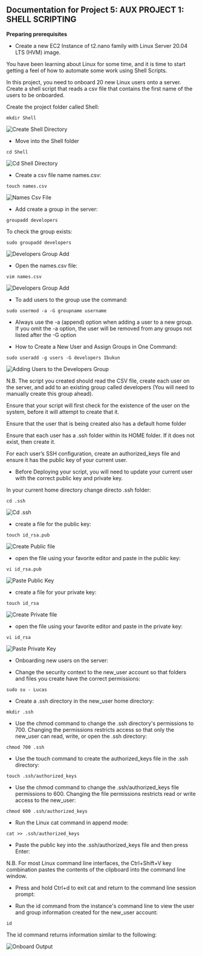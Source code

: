 ## Documentation for Project 5: AUX PROJECT 1: SHELL SCRIPTING

**Preparing prerequisites**

- Create a new EC2 Instance of t2.nano family with Linux Server 20.04 LTS (HVM) image.

You have been learning about Linux for some time, and it is time to start getting a feel of how to automate some work using Shell Scripts.

In this project, you need to onboard 20 new Linux users onto a server. Create a shell script that reads a csv file that contains the first name of the users to be onboarded.

Create the project folder called Shell:

`mkdir Shell`

![Create Shell Directory](./image/create-shell-dir.PNG)

- Move into the Shell folder

`cd Shell`

![Cd Shell Directory](./image/cd-shell-output.PNG)

- Create a csv file name names.csv:

`touch names.csv`

![Names Csv File](./image/names-csv-output.PNG)

- Add create a group in the server:

`groupadd developers`

To check the group exists:

`sudo groupadd developers`

![Developers Group Add](./image/developers-group-create.PNG)

- Open the names.csv file:

`vim names.csv`

![Developers Group Add](./image/names-created-in-names-csv.PNG)

- To add users to the group use the command:

`sudo usermod -a -G groupname username`

- Always use the -a (append) option when adding a user to a new group. If you omit the -a option, the user will be removed from any groups not listed after the -G option

- How to Create a New User and Assign Groups in One Command:

`sudo useradd -g users -G developers Ibukun`

![Adding Users to the Developers Group](./image/users-added-to-developers-grp-output.PNG)

N.B.
The script you created should read the CSV file, create each user on the server, and add to an existing group called developers (You will need to manually create this group ahead).

Ensure that your script will first check for the existence of the user on the system, before it will attempt to create that it.

Ensure that the user that is being created also has a default home folder

Ensure that each user has a .ssh folder within its HOME folder. If it does not exist, then create it.

For each user’s SSH configuration, create an authorized_keys file and ensure it has the public key of your current user.

- Before Deploying your script, you will need to update your current user with the correct public key and private key.

In your current home directory change directo .ssh folder:

`cd .ssh`

![Cd .ssh](./image/cd-.ssh-output.PNG)

- create a file for the public key:

`touch id_rsa.pub`

![Create Public file](./image/id-rsa-pub-output.PNG)

- open the file using your favorite editor and paste in the public key:

`vi id_rsa.pub`

![Paste Public Key](./image/public-key-paste-output.PNG)

- create a file for your private key:

`touch id_rsa`

![Create Private file](./image/private-file-create-output.PNG)

- open the file using your favorite editor and paste in the private key:

`vi id_rsa`

![Paste Private Key](./image/private-key-paste-output.PNG)

- Onboarding new users on the server:

- Change the security context to the new_user account so that folders and files you create have the correct permissions:

`sudo su - Lucas`

- Create a .ssh directory in the new_user home directory:

`mkdir .ssh`

- Use the chmod command to change the .ssh directory's permissions to 700. Changing the permissions restricts access so that only the new_user can read, write, or open the .ssh directory:

`chmod 700 .ssh`

- Use the touch command to create the authorized_keys file in the .ssh directory:

`touch .ssh/authorized_keys`

- Use the chmod command to change the .ssh/authorized_keys file permissions to 600. Changing the file permissions restricts read or write access to the new_user:

`chmod 600 .ssh/authorized_keys`

- Run the Linux cat command in append mode:

`cat >> .ssh/authorized_keys`

- Paste the public key into the .ssh/authorized_keys file and then press Enter:

N.B.  For most Linux command line interfaces, the Ctrl+Shift+V key combination pastes the contents of the clipboard into the command line window.

- Press and hold Ctrl+d to exit cat and return to the command line session prompt:

- Run the id command from the instance's command line to view the user and group information created for the new_user account:

`id`

The id command returns information similar to the following:

![Onboard Output](./image/onboard-success-output.PNG)
